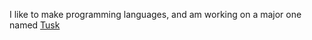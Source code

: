 I like to make programming languages, and am working on a major one named [Tusk](https://github.com/tusklang/tusk)
